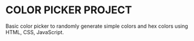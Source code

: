 # COLOR PICKER PROJECT

Basic color picker to randomly generate simple colors and hex colors using HTML, CSS, JavaScript.
